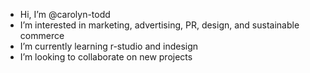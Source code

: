 - Hi, I’m @carolyn-todd
- I’m interested in marketing, advertising, PR, design, and sustainable commerce
- I’m currently learning r-studio and indesign
- I’m looking to collaborate on new projects

<!---
carolyn-todd/carolyn-todd is a ✨ special ✨ repository because its `README.md` (this file) appears on your GitHub profile.
You can click the Preview link to take a look at your changes.
--->
